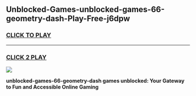 
## Unblocked-Games-unblocked-games-66-geometry-dash-Play-Free-j6dpw
<h3>
<a href="https://premium76.site?title=unblocked-games-66-geometry-dash&ref=15A">CLICK TO PLAY</a></h3>
<hr>

<h3>
<a href="https://premium76.site?title=unblocked-games-66-geometry-dash&ref=15A">CLICK 2 PLAY</a>
  
</h3>

<a href="https://premium76.site?title=unblocked-games-66-geometry-dash&ref=15A"><img src="https://clearcache.store/games.png"></a>


**unblocked-games-66-geometry-dash games unblocked: Your Gateway to Fun and Accessible Online Gaming**

